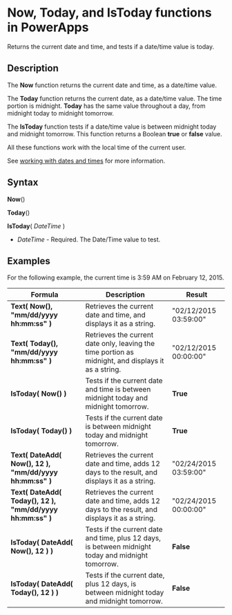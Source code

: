 <properties
	pageTitle="PowerApps: Now, Today, and IsToday functions"
	description="Reference information for the Now, Today, and IsToday functions in PowerApps, including syntax and examples"
	services=""
	suite="powerapps"
	documentationCenter="na"
	authors="gregli-msft"
	manager="dwrede"
	editor=""
	tags=""/>

<tags
   ms.service="powerapps"
   ms.devlang="na"
   ms.topic="article"
   ms.tgt_pltfrm="na"
   ms.workload="na"
   ms.date="11/07/2015"
   ms.author="gregli"/>

# Now, Today, and IsToday functions in PowerApps #

Returns the current date and time, and tests if a date/time value is today.

## Description ##

The **Now** function returns the current date and time, as a date/time value.

The **Today** function returns the current date, as a date/time value.  The time portion is midnight.  **Today** has the same value throughout a day, from midnight today to midnight tomorrow.

The **IsToday** function tests if a date/time value is between midnight today and midnight tomorrow. This function returns a Boolean **true** or **false** value.

All these functions work with the local time of the current user.

See [working with dates and times](../show-text-dates-times.md) for more information. 

## Syntax ##

**Now**()

**Today**()

**IsToday**( *DateTime* )

- *DateTime* - Required.  The Date/Time value to test.

## Examples ##

For the following example, the current time is 3:59 AM on February 12, 2015.

| Formula | Description | Result |
|---------|-------------|--------|
| **Text( Now(), "mm/dd/yyyy hh:mm:ss" )** | Retrieves the current date and time, and displays it as a string. | "02/12/2015 03:59:00" |
| **Text( Today(), "mm/dd/yyyy hh:mm:ss" )** | Retrieves the current date only, leaving the time portion as midnight, and displays it as a string. | "02/12/2015 00:00:00" | 
| **IsToday( Now() )** | Tests if the current date and time is between midnight today and midnight tomorrow. | **True** | 
| **IsToday( Today() )** | Tests if the current date is between midnight today and midnight tomorrow. | **True** |
| **Text( DateAdd( Now(), 12 ), "mm/dd/yyyy hh:mm:ss" )** | Retrieves the current date and time, adds 12 days to the result, and displays it as a string. | "02/24/2015 03:59:00" |
| **Text( DateAdd( Today(), 12 ), "mm/dd/yyyy hh:mm:ss" )** | Retrieves the current date and time, adds 12 days to the result, and displays it as a string.  | "02/24/2015 00:00:00" |
| **IsToday( DateAdd( Now(), 12 ) )** | Tests if the current date and time, plus 12 days, is between midnight today and midnight tomorrow. | **False** | 
| **IsToday( DateAdd( Today(), 12 ) )** | Tests if the current date, plus 12 days, is between midnight today and midnight tomorrow. | **False** |
 
<!-- TODO: add times with decimal? -->
 